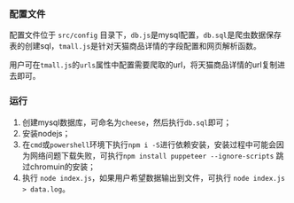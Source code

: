 ### 配置文件

配置文件位于 `src/config` 目录下，`db.js`是mysql配置，`db.sql`是爬虫数据保存表的创建sql，`tmall.js`是针对天猫商品详情的字段配置和网页解析函数。

用户可在`tmall.js`的`urls`属性中配置需要爬取的url，将天猫商品详情的url复制进去即可。

### 运行

1. 创建mysql数据库，可命名为`cheese`，然后执行`db.sql`即可；
2. 安装nodejs；
3. 在`cmd`或`powershell`环境下执行`npm i -S`进行依赖安装，安装过程中可能会因为网络问题下载失败，可执行`npm install puppeteer --ignore-scripts` 跳过chromuin的安装；
4. 执行 `node index.js`，如果用户希望数据输出到文件，可执行 `node index.js > data.log`。